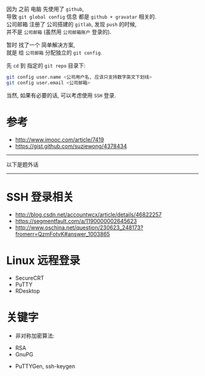 因为 之前 电脑 先使用了 `github`,  
导致 `git global config` 信息 都是 `github + gravatar` 相关的.  
公司邮箱 注册了 公司搭建的 `gitlab`, 发现 `push` 的时候,  
并不是 `公司邮箱` (虽然用 `公司邮箱账户` 登录的).

暂时 找了一个 简单解决方案,  
就是 给 `公司邮箱` 分配独立的 `git config`.  

先 `cd` 到 指定的 `git repo` 目录下:  
``` bash
git config user.name <公司用户名, 应该只支持数字英文下划线>
git config user.email <公司邮箱>
```

当然, 如果有必要的话, 可以考虑使用 `SSH` 登录.

# 参考
- http://www.imooc.com/article/7419
- https://gist.github.com/suziewong/4378434

---
以下是题外话

---

# SSH 登录相关
- http://blog.csdn.net/accountwcx/article/details/46822257
- https://segmentfault.com/a/1190000002645623
- http://www.oschina.net/question/230623_248173?fromerr=QzmFotvK#answer_1003865

# Linux 远程登录
- SecureCRT
- PuTTY
- RDesktop

# 关键字
- 非对称加密算法: 
 * RSA
 * GnuPG
- PuTTYGen, ssh-keygen
 
